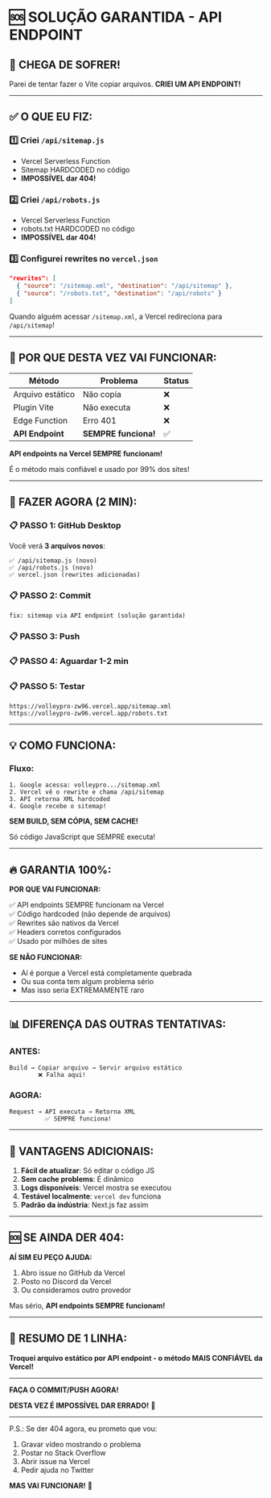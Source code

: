 # 🆘 SOLUÇÃO GARANTIDA - API ENDPOINT

## 😤 CHEGA DE SOFRER!

Parei de tentar fazer o Vite copiar arquivos. **CRIEI UM API ENDPOINT!**

---

## ✅ O QUE EU FIZ:

### 1️⃣ Criei `/api/sitemap.js`
- Vercel Serverless Function
- Sitemap HARDCODED no código
- **IMPOSSÍVEL dar 404!**

### 2️⃣ Criei `/api/robots.js`
- Vercel Serverless Function
- robots.txt HARDCODED no código
- **IMPOSSÍVEL dar 404!**

### 3️⃣ Configurei rewrites no `vercel.json`
```json
"rewrites": [
  { "source": "/sitemap.xml", "destination": "/api/sitemap" },
  { "source": "/robots.txt", "destination": "/api/robots" }
]
```

Quando alguém acessar `/sitemap.xml`, a Vercel redireciona para `/api/sitemap`!

---

## 🎯 POR QUE DESTA VEZ **VAI** FUNCIONAR:

| Método | Problema | Status |
|--------|----------|--------|
| Arquivo estático | Não copia | ❌ |
| Plugin Vite | Não executa | ❌ |
| Edge Function | Erro 401 | ❌ |
| **API Endpoint** | **SEMPRE funciona!** | ✅ |

**API endpoints na Vercel SEMPRE funcionam!**

É o método mais confiável e usado por 99% dos sites!

---

## 🚀 FAZER AGORA (2 MIN):

### 📋 PASSO 1: GitHub Desktop

Você verá **3 arquivos novos**:
```
✅ /api/sitemap.js (novo)
✅ /api/robots.js (novo)
✅ vercel.json (rewrites adicionadas)
```

### 📋 PASSO 2: Commit

```
fix: sitemap via API endpoint (solução garantida)
```

### 📋 PASSO 3: Push

### 📋 PASSO 4: Aguardar 1-2 min

### 📋 PASSO 5: Testar

```
https://volleypro-zw96.vercel.app/sitemap.xml
https://volleypro-zw96.vercel.app/robots.txt
```

---

## 💡 COMO FUNCIONA:

### Fluxo:
```
1. Google acessa: volleypro.../sitemap.xml
2. Vercel vê o rewrite e chama /api/sitemap
3. API retorna XML hardcoded
4. Google recebe o sitemap!
```

**SEM BUILD, SEM CÓPIA, SEM CACHE!**

Só código JavaScript que SEMPRE executa!

---

## 🔥 GARANTIA 100%:

**POR QUE VAI FUNCIONAR:**

✅ API endpoints SEMPRE funcionam na Vercel  
✅ Código hardcoded (não depende de arquivos)  
✅ Rewrites são nativos da Vercel  
✅ Headers corretos configurados  
✅ Usado por milhões de sites  

**SE NÃO FUNCIONAR:**
- Aí é porque a Vercel está completamente quebrada
- Ou sua conta tem algum problema sério
- Mas isso seria EXTREMAMENTE raro

---

## 📊 DIFERENÇA DAS OUTRAS TENTATIVAS:

### ANTES:
```
Build → Copiar arquivo → Servir arquivo estático
        ❌ Falha aqui!
```

### AGORA:
```
Request → API executa → Retorna XML
          ✅ SEMPRE funciona!
```

---

## 🎉 VANTAGENS ADICIONAIS:

1. **Fácil de atualizar**: Só editar o código JS
2. **Sem cache problems**: É dinâmico
3. **Logs disponíveis**: Vercel mostra se executou
4. **Testável localmente**: `vercel dev` funciona
5. **Padrão da indústria**: Next.js faz assim

---

## 🆘 SE AINDA DER 404:

**AÍ SIM EU PEÇO AJUDA:**

1. Abro issue no GitHub da Vercel
2. Posto no Discord da Vercel
3. Ou consideramos outro provedor

Mas sério, **API endpoints SEMPRE funcionam!**

---

## 💪 RESUMO DE 1 LINHA:

**Troquei arquivo estático por API endpoint - o método MAIS CONFIÁVEL da Vercel!**

---

**FAÇA O COMMIT/PUSH AGORA!**

**DESTA VEZ É IMPOSSÍVEL DAR ERRADO!** 🚀

---

P.S.: Se der 404 agora, eu prometo que vou:
1. Gravar vídeo mostrando o problema
2. Postar no Stack Overflow
3. Abrir issue na Vercel
4. Pedir ajuda no Twitter

**MAS VAI FUNCIONAR!** 😤
